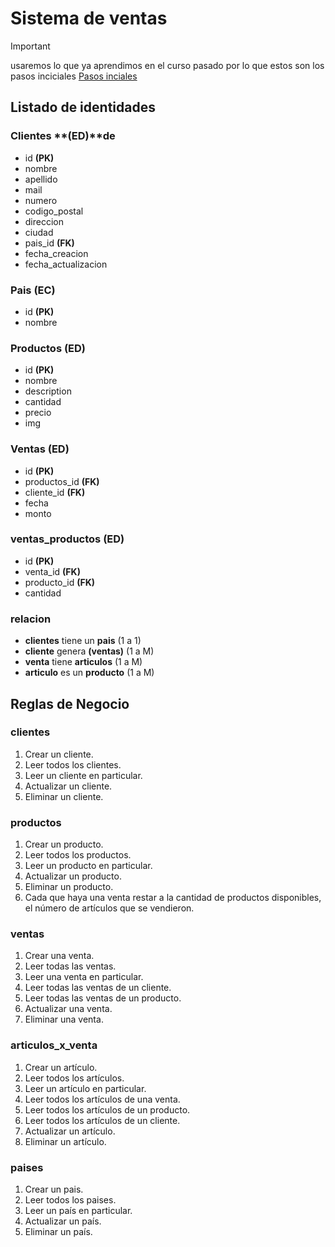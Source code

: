 # Sistema de ventas

> [!IMPORTANT]
> usaremos lo que ya aprendimos en el curso pasado por lo que estos son los pasos inciciales
> [Pasos inciales](../Diseño%20de%20BDD/readme.md)

## Listado de identidades

### Clientes **(ED)**de

- id **(PK)**
- nombre
- apellido
- mail
- numero
- codigo_postal
- direccion
- ciudad
- pais_id **(FK)**
- fecha_creacion
- fecha_actualizacion

### Pais **(EC)**

- id **(PK)**
- nombre

### Productos **(ED)**

- id **(PK)**
- nombre
- description
- cantidad
- precio
- img

### Ventas **(ED)**

- id **(PK)**
- productos_id **(FK)**
- cliente_id **(FK)**
- fecha
- monto

### ventas_productos **(ED)**

- id **(PK)**
- venta_id **(FK)**
- producto_id **(FK)**
- cantidad

### relacion

- **clientes** tiene un **pais** (1 a 1)
- **cliente** genera **(ventas)** (1 a M)
- **venta** tiene **articulos** (1 a M)
- **articulo** es un **producto** (1 a M)

## Reglas de Negocio

### clientes

1. Crear un cliente.
1. Leer todos los clientes.
1. Leer un cliente en particular.
1. Actualizar un cliente.
1. Eliminar un cliente.

### productos

1. Crear un producto.
1. Leer todos los productos.
1. Leer un producto en particular.
1. Actualizar un producto.
1. Eliminar un producto.
1. Cada que haya una venta restar a la cantidad de productos disponibles, el número de artículos que se vendieron.

### ventas

1. Crear una venta.
1. Leer todas las ventas.
1. Leer una venta en particular.
1. Leer todas las ventas de un cliente.
1. Leer todas las ventas de un producto.
1. Actualizar una venta.
1. Eliminar una venta.

### articulos_x_venta

1. Crear un artículo.
1. Leer todos los artículos.
1. Leer un artículo en particular.
1. Leer todos los artículos de una venta.
1. Leer todos los artículos de un producto.
1. Leer todos los artículos de un cliente.
1. Actualizar un artículo.
1. Eliminar un artículo.

### paises

1. Crear un pais.
1. Leer todos los paises.
1. Leer un país en particular.
1. Actualizar un país.
1. Eliminar un país.
